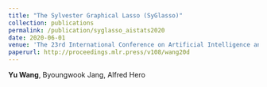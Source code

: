 ```yaml
---
title: "The Sylvester Graphical Lasso (SyGlasso)"
collection: publications
permalink: /publication/syglasso_aistats2020
date: 2020-06-01
venue: 'The 23rd International Conference on Artificial Intelligence and Statistics (AISTATS)'
paperurl: http://proceedings.mlr.press/v108/wang20d
---
```

**Yu Wang**, Byoungwook Jang, Alfred Hero
